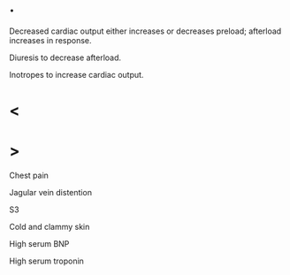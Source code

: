 # .

Decreased cardiac output either increases or decreases preload; afterload increases in response.

Diuresis to decrease afterload.

Inotropes to increase cardiac output.

# <

# >

Chest pain

Jagular vein distention

S3

Cold and clammy skin

High serum BNP

High serum troponin
